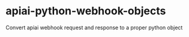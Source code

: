 # apiai-python-webhook-objects
Convert apiai webhook request and response to a proper python object
